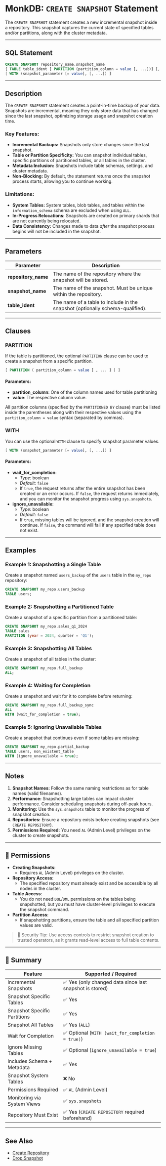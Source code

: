 # MonkDB: `CREATE SNAPSHOT` Statement

The `CREATE SNAPSHOT` statement creates a new incremental snapshot inside a repository. This snapshot captures the current state of specified tables and/or partitions, along with the cluster metadata.

---

## SQL Statement

```sql
CREATE SNAPSHOT repository_name.snapshot_name
{ TABLE table_ident [ PARTITION (partition_column = value [, ...])] [, ...] | ALL }
[ WITH (snapshot_parameter [= value], [, ...]) ]
```

---

## Description

The `CREATE SNAPSHOT` statement creates a point-in-time backup of your data. Snapshots are incremental, meaning they only store data that has changed since the last snapshot, optimizing storage usage and snapshot creation time.

### Key Features:
- **Incremental Backups:** Snapshots only store changes since the last snapshot.
- **Table or Partition Specificity:** You can snapshot individual tables, specific partitions of partitioned tables, or all tables in the cluster.
- **Metadata Inclusion:** Snapshots include table schemas, settings, and cluster metadata.
- **Non-Blocking:** By default, the statement returns once the snapshot process starts, allowing you to continue working.

### Limitations:
- **System Tables:** System tables, blob tables, and tables within the `information_schema` schema are excluded when using `ALL`.
- **In-Progress Relocations:** Snapshots are created on primary shards that are not currently being relocated.
- **Data Consistency:** Changes made to data *after* the snapshot process begins will not be included in the snapshot.

---

## Parameters

| Parameter        | Description                                                                 |
|------------------|-----------------------------------------------------------------------------|
| **repository_name** | The name of the repository where the snapshot will be stored.             |
| **snapshot_name**   | The name of the snapshot. Must be unique within the repository.           |
| **table_ident**     | The name of a table to include in the snapshot (optionally schema-qualified). |

---

## Clauses

### **PARTITION**

If the table is partitioned, the optional `PARTITION` clause can be used to create a snapshot from a specific partition.

```sql
[ PARTITION ( partition_column = value [ , ... ] ) ]
```


#### Parameters:
- **partition_column**: One of the column names used for table partitioning
- **value**: The respective column value.

All partition columns (specified by the `PARTITIONED BY` clause) must be listed inside the parentheses along with their respective values using the `partition_column = value` syntax (separated by commas).

### **WITH**

You can use the optional `WITH` clause to specify snapshot parameter values.

```sql
[ WITH (snapshot_parameter [= value], [, ...]) ]
```


#### Parameters:
- **wait_for_completion**:
  - *Type:* boolean
  - *Default:* `false`
  - If `true`, the request returns after the entire snapshot has been created or an error occurs. If `false`, the request returns immediately, and you can monitor the snapshot progress using `sys.snapshots`.
- **ignore_unavailable**:
  - *Type:* boolean
  - *Default:* `false`
  - If `true`, missing tables will be ignored, and the snapshot creation will continue. If `false`, the command will fail if any specified table does not exist.

---

## Examples

### Example 1: Snapshotting a Single Table
Create a snapshot named `users_backup` of the `users` table in the `my_repo` repository:

```sql
CREATE SNAPSHOT my_repo.users_backup
TABLE users;
```

### Example 2: Snapshotting a Partitioned Table
Create a snapshot of a specific partition from a partitioned table:

```sql
CREATE SNAPSHOT my_repo.sales_q1_2024
TABLE sales
PARTITION (year = 2024, quarter = 'Q1');
```


### Example 3: Snapshotting All Tables
Create a snapshot of all tables in the cluster:

```sql
CREATE SNAPSHOT my_repo.full_backup
ALL;
```


### Example 4: Waiting for Completion
Create a snapshot and wait for it to complete before returning:

```sql
CREATE SNAPSHOT my_repo.full_backup_sync
ALL
WITH (wait_for_completion = true);
```


### Example 5: Ignoring Unavailable Tables
Create a snapshot that continues even if some tables are missing:

```sql
CREATE SNAPSHOT my_repo.partial_backup
TABLE users, non_existent_table
WITH (ignore_unavailable = true);
```


---

## Notes

1. **Snapshot Names:** Follow the same naming restrictions as for table names (valid filenames).
2. **Performance:** Snapshotting large tables can impact cluster performance. Consider scheduling snapshots during off-peak hours.
3. **Monitoring:** Use the `sys.snapshots` table to monitor the progress of snapshot creation.
4. **Repositories:** Ensure a repository exists before creating snapshots (see `CREATE REPOSITORY`).
5. **Permissions Required:** You need `AL` (Admin Level) privileges on the cluster to create snapshots.

---

## 🔐 Permissions

- **Creating Snapshots**:
  - Requires `AL` (Admin Level) privileges on the cluster.
- **Repository Access**:
  - The specified repository must already exist and be accessible by all nodes in the cluster.
- **Table Access**:
  - You do not need `DQL`/`DML` permissions on the tables being snapshotted, but you must have cluster-level privileges to execute the snapshot command.
- **Partition Access**:
  - If snapshotting partitions, ensure the table and all specified partition values are valid.

> 🔐 Security Tip: Use access controls to restrict snapshot creation to trusted operators, as it grants read-level access to full table contents.

---

## 🏁 Summary

| Feature                       | Supported / Required                                     |
|-------------------------------|----------------------------------------------------------|
| Incremental Snapshots         | ✅ Yes (only changed data since last snapshot is stored) |
| Snapshot Specific Tables      | ✅ Yes                                                   |
| Snapshot Specific Partitions  | ✅ Yes                                                   |
| Snapshot All Tables           | ✅ Yes (`ALL`)                                           |
| Wait for Completion           | ✅ Optional (`WITH (wait_for_completion = true)`)        |
| Ignore Missing Tables         | ✅ Optional (`ignore_unavailable = true`)                |
| Includes Schema + Metadata    | ✅ Yes                                                   |
| Snapshot System Tables        | ❌ No                                                    |
| Permissions Required          | ✅ `AL` (Admin Level)                                    |
| Monitoring via System Views   | ✅ `sys.snapshots`                                       |
| Repository Must Exist         | ✅ Yes (`CREATE REPOSITORY` required beforehand)         |

---

## See Also

- [Create Repository](./30_CREATE_REPOSITORY.md)
- [Drop Snapshot](./52_DROP_SNAPSHOT.md)

